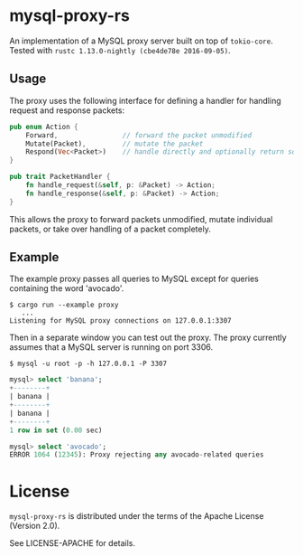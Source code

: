 # mysql-proxy-rs

An implementation of a MySQL proxy server built on top of `tokio-core`. Tested with `rustc 1.13.0-nightly (cbe4de78e 2016-09-05)`.

## Usage

The proxy uses the following interface for defining a handler for handling request and response packets:

```rust
pub enum Action {
    Forward,                // forward the packet unmodified
    Mutate(Packet),         // mutate the packet
    Respond(Vec<Packet>)    // handle directly and optionally return some packets
}

pub trait PacketHandler {
    fn handle_request(&self, p: &Packet) -> Action;
    fn handle_response(&self, p: &Packet) -> Action;
}
```

This allows the proxy to forward packets unmodified, mutate individual packets, or take over handling of a packet completely.

## Example

The example proxy passes all queries to MySQL except for queries containing the word 'avocado'.

```
$ cargo run --example proxy
   ...
Listening for MySQL proxy connections on 127.0.0.1:3307
```

Then in a separate window you can test out the proxy. The proxy currently assumes that a MySQL server is running on port 3306.

```
$ mysql -u root -p -h 127.0.0.1 -P 3307
```

```sql
mysql> select 'banana';
+--------+
| banana |
+--------+
| banana |
+--------+
1 row in set (0.00 sec)

mysql> select 'avocado';
ERROR 1064 (12345): Proxy rejecting any avocado-related queries
```

# License

`mysql-proxy-rs` is  distributed under the terms of the Apache License (Version 2.0).

See LICENSE-APACHE for details.
